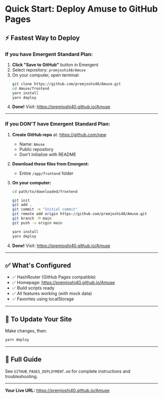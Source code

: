 # Quick Start: Deploy Amuse to GitHub Pages

## ⚡ Fastest Way to Deploy

### If you have Emergent Standard Plan:

1. **Click "Save to GitHub"** button in Emergent
2. Select repository: `premjoshi40/Amuse`
3. On your computer, open terminal:
   ```bash
   git clone https://github.com/premjoshi40/Amuse.git
   cd Amuse/frontend
   yarn install
   yarn deploy
   ```
4. **Done!** Visit: https://premjoshi40.github.io/Amuse

---

### If you DON'T have Emergent Standard Plan:

1. **Create GitHub repo** at: https://github.com/new
   - Name: `Amuse`
   - Public repository
   - Don't initialize with README

2. **Download these files from Emergent:**
   - Entire `/app/frontend` folder

3. **On your computer:**
   ```bash
   cd path/to/downloaded/frontend
   
   git init
   git add .
   git commit -m "Initial commit"
   git remote add origin https://github.com/premjoshi40/Amuse.git
   git branch -M main
   git push -u origin main
   
   yarn install
   yarn deploy
   ```

4. **Done!** Visit: https://premjoshi40.github.io/Amuse

---

## ✅ What's Configured

- ✅ HashRouter (GitHub Pages compatible)
- ✅ Homepage: https://premjoshi40.github.io/Amuse
- ✅ Build scripts ready
- ✅ All features working (with mock data)
- ✅ Favorites using localStorage

---

## 🔄 To Update Your Site

Make changes, then:
```bash
yarn deploy
```

---

## 📖 Full Guide

See `GITHUB_PAGES_DEPLOYMENT.md` for complete instructions and troubleshooting.

---

**Your Live URL:** https://premjoshi40.github.io/Amuse
